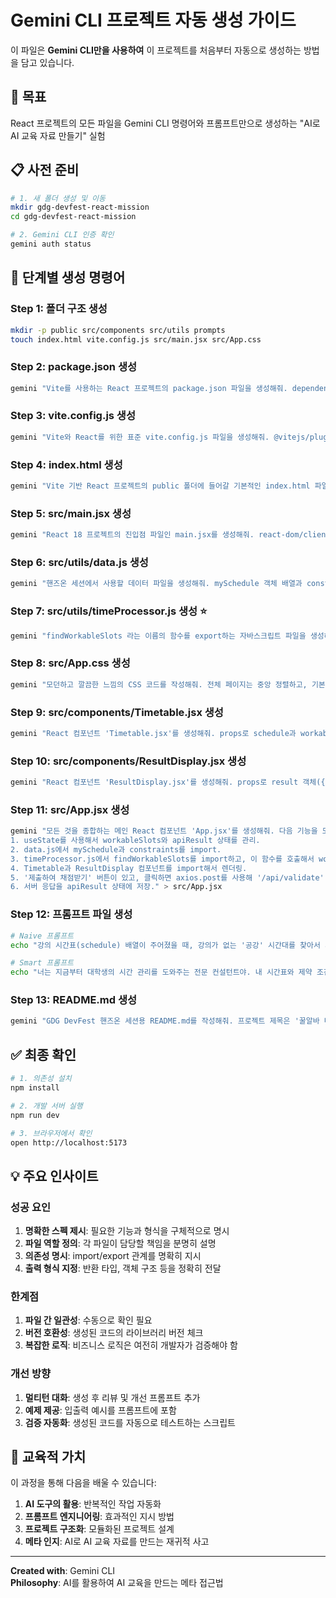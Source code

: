 # Gemini CLI 프로젝트 자동 생성 가이드

이 파일은 **Gemini CLI만을 사용하여** 이 프로젝트를 처음부터 자동으로 생성하는 방법을 담고 있습니다.

## 🎯 목표
React 프로젝트의 모든 파일을 Gemini CLI 명령어와 프롬프트만으로 생성하는 "AI로 AI 교육 자료 만들기" 실험

## 📋 사전 준비

```bash
# 1. 새 폴더 생성 및 이동
mkdir gdg-devfest-react-mission
cd gdg-devfest-react-mission

# 2. Gemini CLI 인증 확인
gemini auth status
```

## 🚀 단계별 생성 명령어

### Step 1: 폴더 구조 생성

```bash
mkdir -p public src/components src/utils prompts
touch index.html vite.config.js src/main.jsx src/App.css
```

### Step 2: package.json 생성

```bash
gemini "Vite를 사용하는 React 프로젝트의 package.json 파일을 생성해줘. dependencies에는 react, react-dom, axios를 포함하고, devDependencies에는 vite와 @vitejs/plugin-react를 포함해줘. scripts에는 dev, build, preview를 넣어줘." > package.json
```

### Step 3: vite.config.js 생성

```bash
gemini "Vite와 React를 위한 표준 vite.config.js 파일을 생성해줘. @vitejs/plugin-react 플러그인을 import하고 사용하는 코드를 포함해줘." > vite.config.js
```

### Step 4: index.html 생성

```bash
gemini "Vite 기반 React 프로젝트의 public 폴더에 들어갈 기본적인 index.html 파일을 생성해줘. body 안에 id가 'root'인 div를 포함하고, 'src/main.jsx'를 type='module'로 불러오는 script 태그를 포함해줘." > index.html
```

### Step 5: src/main.jsx 생성

```bash
gemini "React 18 프로젝트의 진입점 파일인 main.jsx를 생성해줘. react-dom/client를 사용해서 id가 'root'인 DOM 노드에 App 컴포넌트를 렌더링하는 코드를 작성해줘. App.css도 import 해줘." > src/main.jsx
```

### Step 6: src/utils/data.js 생성

```bash
gemini "핸즈온 세션에서 사용할 데이터 파일을 생성해줘. mySchedule 객체 배열과 constraints 객체를 export 해야 해. mySchedule에는 name, day, start, end, location을 포함하는 강의 객체 5개를 넣어줘. constraints 객체에는 travelTime: 15, minWorkableSession: 60, campusHours: { start: '09:00', end: '18:00' }를 포함해줘." > src/utils/data.js
```

### Step 7: src/utils/timeProcessor.js 생성 ⭐️

```bash
gemini "findWorkableSlots 라는 이름의 함수를 export하는 자바스크립트 파일을 생성해줘. 이 함수는 schedule과 constraints를 인자로 받아. 중요한 것은, 함수 본문은 비워두고 '// 참가자가 채워야 할 로직' 이라는 주석만 남겨줘. 기본 반환값은 빈 배열([])이어야 해." > src/utils/timeProcessor.js
```

### Step 8: src/App.css 생성

```bash
gemini "모던하고 깔끔한 느낌의 CSS 코드를 작성해줘. 전체 페이지는 중앙 정렬하고, 기본적인 폰트와 배경색을 지정해줘. 버튼 스타일도 보기 좋게 만들어줘." > src/App.css
```

### Step 9: src/components/Timetable.jsx 생성

```bash
gemini "React 컴포넌트 'Timetable.jsx'를 생성해줘. props로 schedule과 workableSlots 배열을 받아. 주간 시간표 형태로 렌더링하는데, schedule 항목은 파란색으로, workableSlots 항��은 초록색으로 표시해줘. CSS 스타일링도 코드 안에 포함해서 보기 좋게 만들어줘." > src/components/Timetable.jsx
```

### Step 10: src/components/ResultDisplay.jsx 생성

```bash
gemini "React 컴포넌트 'ResultDisplay.jsx'를 생성해줘. props로 result 객체({ success, message })를 받아. success가 true이면 메시지를 초록색으로, false이면 빨간색으로 표시해줘. 메시지가 없을 때는 아무것도 렌더링하지 마." > src/components/ResultDisplay.jsx
```

### Step 11: src/App.jsx 생성

```bash
gemini "모든 것을 종합하는 메인 React 컴포넌트 'App.jsx'를 생성해줘. 다음 기능을 모두 포함해야 해:
1. useState를 사용해서 workableSlots와 apiResult 상태를 관리.
2. data.js에서 mySchedule과 constraints를 import.
3. timeProcessor.js에서 findWorkableSlots를 import하고, 이 함수를 호출해서 workableSlots 상태를 업데이트.
4. Timetable과 ResultDisplay 컴포넌트를 import해서 렌더링.
5. '제출하여 채점받기' 버튼이 있고, 클릭하면 axios.post를 사용해 '/api/validate' 엔드포인트로 workableSlots 상태를 전송하는 handleSubmit 함수를 실행.
6. 서버 응답을 apiResult 상태에 저장." > src/App.jsx
```

### Step 12: 프롬프트 파일 생성

```bash
# Naive 프롬프트
echo "강의 시간표(schedule) 배열이 주어졌을 때, 강의가 없는 '공강' 시간대를 찾아서 시작 시간과 종료 시간을 객체로 묶어 배열로 반환하는 자바스크립트 함수를 만들어 줘." > prompts/prompt_naive.txt

# Smart 프롬프트
echo "너는 지금부터 대학생의 시간 관리를 도와주는 전문 컨설턴트야. 내 시간표와 제약 조건을 바탕으로 교내 알바가 가능한 시간을 찾는 자바스크립트 함수를 만들고 싶어. 완벽한 함수를 위해, 코드를 짜기 전에 먼저 이동 시간, 최소 근무 단위, 하루의 시작/종료 시간 같은 현실적인 제약 조건들을 어떻게 처리할지 나에게 역으로 질문해줘." > prompts/prompt_smart.txt
```

### Step 13: README.md 생성

```bash
gemini "GDG DevFest 핸즈온 세션용 README.md를 작성해줘. 프로젝트 제목은 '꿀알바 타임 찾기'야. 프로젝트 설명, 설치 방법, 실행 방법, 핸즈온 진행 방법(naive vs smart 프롬프트 비교), 폴더 구조 설명을 포함해줘. 이모지를 적절히 사용해서 보기 좋게 만들어줘." > README.md
```

## ✅ 최종 확인

```bash
# 1. 의존성 설치
npm install

# 2. 개발 서버 실행
npm run dev

# 3. 브라우저에서 확인
open http://localhost:5173
```

## 💡 주요 인사이트

### 성공 요인
1. **명확한 스펙 제시**: 필요한 기능과 형식을 구체적으로 명시
2. **파일 역할 정의**: 각 파일이 담당할 책임을 분명히 설명
3. **의존성 명시**: import/export 관계를 명확히 지시
4. **출력 형식 지정**: 반환 타입, 객체 구조 등을 정확히 전달

### 한계점
1. **파일 간 일관성**: 수동으로 확인 필요
2. **버전 호환성**: 생성된 코드의 라이브러리 버전 체크
3. **복잡한 로직**: 비즈니스 로직은 여전히 개발자가 검증해야 함

### 개선 방향
1. **멀티턴 대화**: 생성 후 리뷰 및 개선 프롬프트 추가
2. **예제 제공**: 입출력 예시를 프롬프트에 포함
3. **검증 자동화**: 생성된 코드를 자동으로 테스트하는 스크립트

## 🎯 교육적 가치

이 과정을 통해 다음을 배울 수 있습니다:

1. **AI 도구의 활용**: 반복적인 작업 자동화
2. **프롬프트 엔지니어링**: 효과적인 지시 방법
3. **프로젝트 구조화**: 모듈화된 프로젝트 설계
4. **메타 인지**: AI로 AI 교육 자료를 만드는 재귀적 사고

---

**Created with**: Gemini CLI  
**Philosophy**: AI를 활용하여 AI 교육을 만드는 메타 접근법
